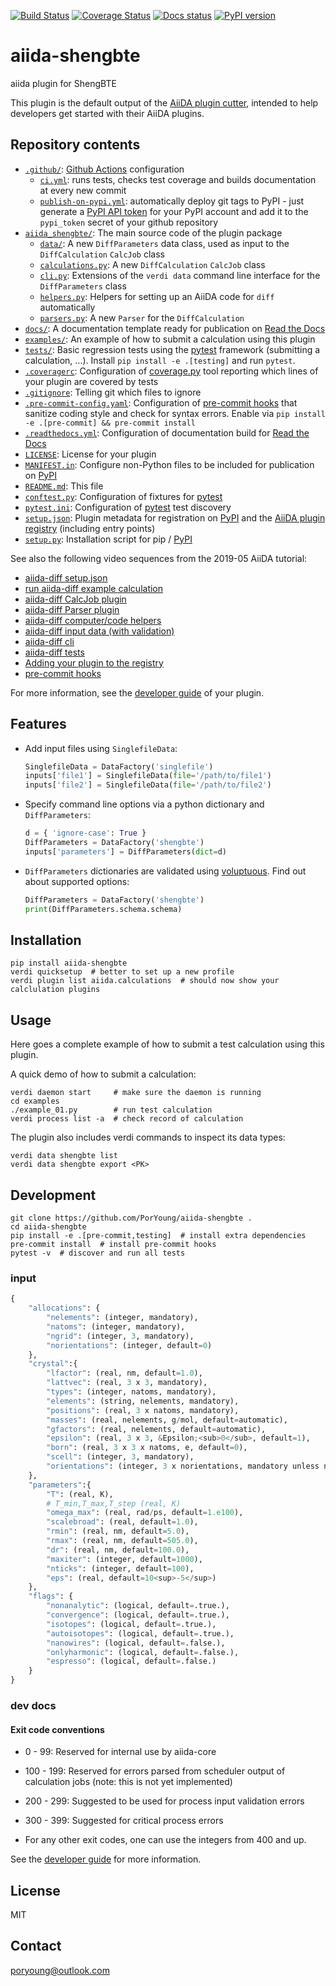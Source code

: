 [![Build Status](https://github.com/PorYoung/aiida-shengbte/workflows/ci/badge.svg?branch=master)](https://github.com/PorYoung/aiida-shengbte/actions)
[![Coverage Status](https://coveralls.io/repos/github/PorYoung/aiida-shengbte/badge.svg?branch=master)](https://coveralls.io/github/PorYoung/aiida-shengbte?branch=master)
[![Docs status](https://readthedocs.org/projects/aiida-shengbte/badge)](http://aiida-shengbte.readthedocs.io/)
[![PyPI version](https://badge.fury.io/py/aiida-shengbte.svg)](https://badge.fury.io/py/aiida-shengbte)

# aiida-shengbte

aiida plugin for ShengBTE

This plugin is the default output of the
[AiiDA plugin cutter](https://github.com/aiidateam/aiida-plugin-cutter),
intended to help developers get started with their AiiDA plugins.

## Repository contents

-   [`.github/`](.github/): [Github Actions](https://github.com/features/actions) configuration
    -   [`ci.yml`](.github/workflows/ci.yml): runs tests, checks test coverage and builds documentation at every new commit
    -   [`publish-on-pypi.yml`](.github/workflows/publish-on-pypi.yml): automatically deploy git tags to PyPI - just generate a [PyPI API token](https://pypi.org/help/#apitoken) for your PyPI account and add it to the `pypi_token` secret of your github repository
-   [`aiida_shengbte/`](aiida_shengbte/): The main source code of the plugin package
    -   [`data/`](aiida_shengbte/data/): A new `DiffParameters` data class, used as input to the `DiffCalculation` `CalcJob` class
    -   [`calculations.py`](aiida_shengbte/calculations.py): A new `DiffCalculation` `CalcJob` class
    -   [`cli.py`](aiida_shengbte/cli.py): Extensions of the `verdi data` command line interface for the `DiffParameters` class
    -   [`helpers.py`](aiida_shengbte/helpers.py): Helpers for setting up an AiiDA code for `diff` automatically
    -   [`parsers.py`](aiida_shengbte/parsers.py): A new `Parser` for the `DiffCalculation`
-   [`docs/`](docs/): A documentation template ready for publication on [Read the Docs](http://aiida-diff.readthedocs.io/en/latest/)
-   [`examples/`](examples/): An example of how to submit a calculation using this plugin
-   [`tests/`](tests/): Basic regression tests using the [pytest](https://docs.pytest.org/en/latest/) framework (submitting a calculation, ...). Install `pip install -e .[testing]` and run `pytest`.
-   [`.coveragerc`](.coveragerc): Configuration of [coverage.py](https://coverage.readthedocs.io/en/latest) tool reporting which lines of your plugin are covered by tests
-   [`.gitignore`](.gitignore): Telling git which files to ignore
-   [`.pre-commit-config.yaml`](.pre-commit-config.yaml): Configuration of [pre-commit hooks](https://pre-commit.com/) that sanitize coding style and check for syntax errors. Enable via `pip install -e .[pre-commit] && pre-commit install`
-   [`.readthedocs.yml`](.readthedocs.yml): Configuration of documentation build for [Read the Docs](https://readthedocs.org/)
-   [`LICENSE`](LICENSE): License for your plugin
-   [`MANIFEST.in`](MANIFEST.in): Configure non-Python files to be included for publication on [PyPI](https://pypi.org/)
-   [`README.md`](README.md): This file
-   [`conftest.py`](conftest.py): Configuration of fixtures for [pytest](https://docs.pytest.org/en/latest/)
-   [`pytest.ini`](pytest.ini): Configuration of [pytest](https://docs.pytest.org/en/latest/) test discovery
-   [`setup.json`](setup.json): Plugin metadata for registration on [PyPI](https://pypi.org/) and the [AiiDA plugin registry](https://aiidateam.github.io/aiida-registry/) (including entry points)
-   [`setup.py`](setup.py): Installation script for pip / [PyPI](https://pypi.org/)

See also the following video sequences from the 2019-05 AiiDA tutorial:

-   [aiida-diff setup.json](https://www.youtube.com/watch?v=2CxiuiA1uVs&t=240s)
-   [run aiida-diff example calculation](https://www.youtube.com/watch?v=2CxiuiA1uVs&t=403s)
-   [aiida-diff CalcJob plugin](https://www.youtube.com/watch?v=2CxiuiA1uVs&t=685s)
-   [aiida-diff Parser plugin](https://www.youtube.com/watch?v=2CxiuiA1uVs&t=936s)
-   [aiida-diff computer/code helpers](https://www.youtube.com/watch?v=2CxiuiA1uVs&t=1238s)
-   [aiida-diff input data (with validation)](https://www.youtube.com/watch?v=2CxiuiA1uVs&t=1353s)
-   [aiida-diff cli](https://www.youtube.com/watch?v=2CxiuiA1uVs&t=1621s)
-   [aiida-diff tests](https://www.youtube.com/watch?v=2CxiuiA1uVs&t=1931s)
-   [Adding your plugin to the registry](https://www.youtube.com/watch?v=760O2lDB-TM&t=112s)
-   [pre-commit hooks](https://www.youtube.com/watch?v=760O2lDB-TM&t=333s)

For more information, see the [developer guide](https://aiida-diff.readthedocs.io/en/latest/developer_guide) of your plugin.

## Features

-   Add input files using `SinglefileData`:

    ```python
    SinglefileData = DataFactory('singlefile')
    inputs['file1'] = SinglefileData(file='/path/to/file1')
    inputs['file2'] = SinglefileData(file='/path/to/file2')
    ```

-   Specify command line options via a python dictionary and `DiffParameters`:

    ```python
    d = { 'ignore-case': True }
    DiffParameters = DataFactory('shengbte')
    inputs['parameters'] = DiffParameters(dict=d)
    ```

-   `DiffParameters` dictionaries are validated using [voluptuous](https://github.com/alecthomas/voluptuous).
    Find out about supported options:
    ```python
    DiffParameters = DataFactory('shengbte')
    print(DiffParameters.schema.schema)
    ```

## Installation

```shell
pip install aiida-shengbte
verdi quicksetup  # better to set up a new profile
verdi plugin list aiida.calculations  # should now show your calclulation plugins
```

## Usage

Here goes a complete example of how to submit a test calculation using this plugin.

A quick demo of how to submit a calculation:

```shell
verdi daemon start     # make sure the daemon is running
cd examples
./example_01.py        # run test calculation
verdi process list -a  # check record of calculation
```

The plugin also includes verdi commands to inspect its data types:

```shell
verdi data shengbte list
verdi data shengbte export <PK>
```

## Development

```shell
git clone https://github.com/PorYoung/aiida-shengbte .
cd aiida-shengbte
pip install -e .[pre-commit,testing]  # install extra dependencies
pre-commit install  # install pre-commit hooks
pytest -v  # discover and run all tests
```

### input

```py
{
    "allocations": {
        "nelements": (integer, mandatory),
        "natoms": (integer, mandatory),
        "ngrid": (integer, 3, mandatory),
        "norientations": (integer, default=0)
    },
    "crystal":{
        "lfactor": (real, nm, default=1.0),
        "lattvec": (real, 3 x 3, mandatory),
        "types": (integer, natoms, mandatory),
        "elements": (string, nelements, mandatory),
        "positions": (real, 3 x natoms, mandatory),
        "masses": (real, nelements, g/mol, default=automatic),
        "gfactors": (real, nelements, default=automatic),
        "epsilon": (real, 3 x 3, &Epsilon;<sub>0</sub>, default=1),
        "born": (real, 3 x 3 x natoms, e, default=0),
        "scell": (integer, 3, mandatory),
        "orientations": (integer, 3 x norientations, mandatory unless norientations==0)
    },
    "parameters":{
        "T": (real, K),
        # T_min,T_max,T_step (real, K)
        "omega_max": (real, rad/ps, default=1.e100),
        "scalebroad": (real, default=1.0),
        "rmin": (real, nm, default=5.0),
        "rmax": (real, nm, default=505.0),
        "dr": (real, nm, default=100.0),
        "maxiter": (integer, default=1000),
        "nticks": (integer, default=100),
        "eps": (real, default=10<sup>-5</sup>)
    },
    "flags": {
        "nonanalytic": (logical, default=.true.),
        "convergence": (logical, default=.true.),
        "isotopes": (logical, default=.true.),
        "autoisotopes": (logical, default=.true.),
        "nanowires": (logical, default=.false.),
        "onlyharmonic": (logical, default=.false.),
        "espresso": (logical, default=.false.)
    }
}
```

### dev docs

#### Exit code conventions

-   0 - 99: Reserved for internal use by aiida-core

-   100 - 199: Reserved for errors parsed from scheduler output of calculation jobs (note: this is not yet implemented)

-   200 - 299: Suggested to be used for process input validation errors

-   300 - 399: Suggested for critical process errors

-   For any other exit codes, one can use the integers from 400 and up.

See the [developer guide](http://aiida-shengbte.readthedocs.io/en/latest/developer_guide/index.html) for more information.

## License

MIT

## Contact

poryoung@outlook.com
